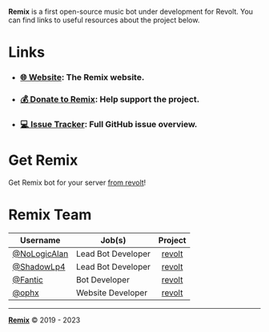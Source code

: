 **Remix** is a first open-source music bot under development for Revolt. You can find links to useful resources about the project below.

# Links

- ### [🌐 Website](https://remix.fairuse.org): The Remix website.
- ### [💰 Donate to Remix](https://github.com/sponsors/remix-bot): Help support the project.
- ### [💻 Issue Tracker](https://github.com/orgs/remix-bot/projects/1/views/1): Full GitHub issue overview.

# Get Remix

Get Remix bot for your server [from revolt](https://app.revolt.chat/bot/01FVB28WQ9JHMWK8K7RD0F0VCW)!

# Remix Team

|Username|Job(s)|Project|
|---|---|:-:|
|[@NoLogicAlan](https://github.com/NoLogicAlan)|Lead Bot Developer|[revolt](https://github.com/remix-bot/revolt)|
|[@ShadowLp4](https://github.com/ShadowLp174)|Lead Bot Developer|[revolt](https://github.com/remix-bot/revolt)|
|[@Fantic](https://github.com/fanticwastaken)|Bot Developer|[revolt](https://github.com/remix-bot/revolt)|
|[@ophx](https://github.com/ophx)|Website Developer|[revolt](https://github.com/remix-bot/revolt)|

---

[**Remix**](https://remix.fairuse.org) &copy; 2019 - 2023
